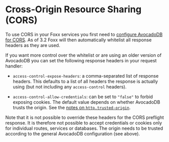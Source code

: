 Cross-Origin Resource Sharing (CORS)
====================================

To use CORS in your Foxx services you first need to [configure AvocadoDB for CORS](../../HTTP/General/index.html#cross-origin-resource-sharing-cors-requests). As of 3.2 Foxx will then automatically whitelist all response headers as they are used.

If you want more control over the whitelist or are using an older version of AvocadoDB you can set the following response headers in your request handler:

* `access-control-expose-headers`: a comma-separated list of response headers. This defaults to a list of all headers the response is actually using (but not including any `access-control` headers).

* `access-control-allow-credentials`: can be set to `"false"` to forbid exposing cookies. The default value depends on whether AvocadoDB trusts the origin. See the [notes on `http.trusted-origin`](../../HTTP/General/index.html#cookies-and-authentication).

Note that it is not possible to override these headers for the CORS preflight response. It is therefore not possible to accept credentials or cookies only for individual routes, services or databases. The origin needs to be trusted according to the general AvocadoDB configuration (see above).
